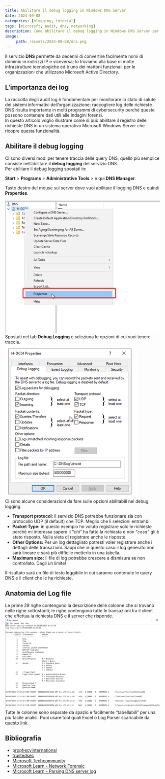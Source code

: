 ```yaml
---
title: Abilitare il debug logging in Windows DNS Server
date: 2024-09-08
categories: [blogging, tutorial]
tags: [microsoft, audit, dns, networking]
description: Come abilitare il debug logging in Windows DNS Server per tracciare le richieste dei client dell'organizzazione
image:
     path: /assets/2024-09-08/dns.png
---
```


Il servizio **DNS** permette da decenni di convertire facilmente nomi di dominio in indirizzi IP e viceversa; lo troviamo alla base di molte infrastrutture tecnologiche ed è uno dei mattoni funzionali per le organizzazioni che utilizzano Microsoft Active Directory.

## L’importanza dei log
La raccolta degli audit log è fondamentale per monitorare lo stato di salute dei sistemi informativi dell’organizzazione; raccogliere log delle richieste DNS risulta importante in molti programmi di cybersecurity perché queste possono contenere dati utili alle indagini forensi.  
In questo articolo voglio illustrare  come si può abilitare il registro delle richieste DNS in un sistema operativo Microsoft Windows Server che ricopre questa funzionalità. 

## Abilitare il debug logging
Ci sono diversi modi per tenere traccia delle query DNS, quello più semplice consiste nell’abilitare il **debug logging** del servizio DNS.  
Per abilitare il debug logging spostati in:

**Start** \> **Programs** \> **Administrative Tools** \> e qui **DNS Manager**.

Tasto destro del mouse sul server dove vuoi abilitare il logging DNS e quindi **Properties**. 

![Tab Debug Logging con opzioni](/assets/2024-09-08/image2.png)  
 Spostati nel tab **Debug Logging** e seleziona le opzioni di cui vuoi tenere traccia.  
![Windows DNS Server](/assets/2024-09-08/image1.png)  
Ci sono alcune considerazioni da fare sulle opzioni abilitabili nel debug logging:

- **Transport protocol:** il servizio DNS potrebbe funzionare sia con protocollo UDP (il default) che TCP. Meglio che li selezioni entrambi.  
- **Packet Type:** in questo esempio ho voluto registrare solo le richieste perché mi interessa sapere il “*chi”* ha fatto la richiesta e non “*cosa”* gli è stato risposto. Nulla vieta di registrare anche le risposte.  
- **Other Options:** Per un log dettagliato potresti voler registrare anche i dettagli delle transazioni. Sappi che in questo caso il log generato non sarà lineare e sarà più difficile metterlo in una tabella.  
- **Maximum size:** il file di log potrebbe crescere a dismisura se non controllato. Dagli un limite\!

Il risultato sarà un file di testo leggibile in cui saranno contenute le query DNS e il client che le ha richieste. 

## Anatomia del Log file
Le prime 29 righe contengono la descrizione delle colonne che si trovano nelle righe sottostanti; le righe contengono tutte le transazioni tra il client che effettua la richiesta DNS e il server che risponde.  
![Log file](/assets/2024-09-08/image3.png)  
Tutte le colonne sono separate da spazio e facilmente “tabellabili” per una più facile analisi. Puoi usare tool quali Excel o Log Parser scaricabile da [questo link](https://www.microsoft.com/en-us/download/confirmation.aspx?id=24659).

## Bibliografia
* [prophecyinternational](https://prophecyinternational.atlassian.net/wiki/spaces/Snare/pages/897417517/How+to+Collect+DNS+Logs)  
* [trustedsec](https://trustedsec.com/blog/tracing-dns-queries-on-your-windows-dns-server)  
* [Microsoft Techcommunity](https://techcommunity.microsoft.com/t5/core-infrastructure-and-security/introduction-to-network-trace-analysis-4-dns-it-s-always-dns/ba-p/4005803)  
* [Microsoft Learn - Network Forensic](https://learn.microsoft.com/en-us/archive/blogs/teamdhcp/network-forensics-with-windows-dns-analytical-logging)  
* [Microsoft Learn - Parsing DNS server log](https://learn.microsoft.com/it-it/archive/blogs/secadv/parsing-dns-server-log-to-track-active-clients)